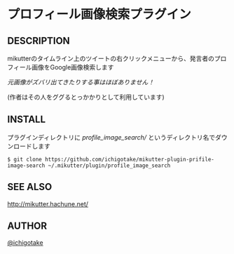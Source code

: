 # プロフィール画像検索プラグイン

## DESCRIPTION

mikutterのタイムライン上のツイートの右クリックメニューから、発言者のプロフィール画像をGoogle画像検索します

_元画像がズバリ出てきたりする事はほぼありません！_

(作者はその人をググるとっかかりとして利用しています)

## INSTALL

プラグインディレクトリに *profile_image_search/* というディレクトリ名でダウンロードします

    $ git clone https://github.com/ichigotake/mikutter-plugin-prifile-image-search ~/.mikutter/plugin/profile_image_search

## SEE ALSO

http://mikutter.hachune.net/

## AUTHOR

[@ichigotake](https://twitter.com/ichigotake)

